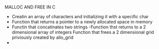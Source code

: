 MALLOC AND FREE IN C
- Creatin an array of characters and initializing it with a specific char
- Function that returns a pointer to a newly allocated space in memory
- Functin that concatinates two strings
-Function thst returns to a 2 dimensional array of integers
Function that frees a 2 dimensional grid priviously created by allo_grid
-
